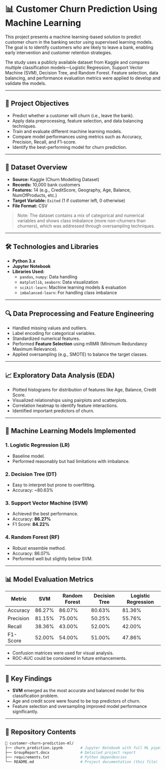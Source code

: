 # 📊 Customer Churn Prediction Using Machine Learning

This project presents a machine learning-based solution to predict customer churn in the banking sector using supervised learning models. The goal is to identify customers who are likely to leave a bank, enabling early intervention and customer retention strategies. 

The study uses a publicly available dataset from Kaggle and compares multiple classification models—Logistic Regression, Support Vector Machine (SVM), Decision Tree, and Random Forest. Feature selection, data balancing, and performance evaluation metrics were applied to develop and validate the models.

---

## 📌 Project Objectives

- Predict whether a customer will churn (i.e., leave the bank).
- Apply data preprocessing, feature selection, and data balancing techniques.
- Train and evaluate different machine learning models.
- Compare model performances using metrics such as Accuracy, Precision, Recall, and F1-score.
- Identify the best-performing model for churn prediction.

---

## 🧾 Dataset Overview

- **Source:** Kaggle (Churn Modelling Dataset)
- **Records:** 10,000 bank customers
- **Features:** 14 (e.g., CreditScore, Geography, Age, Balance, NumOfProducts, etc.)
- **Target Variable:** `Exited` (1 if customer left, 0 otherwise)
- **File Format:** CSV

> Note: The dataset contains a mix of categorical and numerical variables and shows class imbalance (more non-churners than churners), which was addressed through oversampling techniques.

---

## 🛠️ Technologies and Libraries

- **Python 3.x**
- **Jupyter Notebook**
- **Libraries Used:**
  - `pandas`, `numpy`: Data handling
  - `matplotlib`, `seaborn`: Data visualization
  - `scikit-learn`: Machine learning models & evaluation
  - `imbalanced-learn`: For handling class imbalance

---

## 🔍 Data Preprocessing and Feature Engineering

- Handled missing values and outliers.
- Label encoding for categorical variables.
- Standardized numerical features.
- Performed **Feature Selection** using mRMR (Minimum Redundancy Maximum Relevance).
- Applied oversampling (e.g., SMOTE) to balance the target classes.

---

## 📈 Exploratory Data Analysis (EDA)

- Plotted histograms for distribution of features like Age, Balance, Credit Score.
- Visualized relationships using pairplots and scatterplots.
- Correlation heatmap to identify feature interactions.
- Identified important predictors of churn.

---

## 🤖 Machine Learning Models Implemented

### 1. Logistic Regression (LR)
- Baseline model.
- Performed reasonably but had limitations with imbalance.

### 2. Decision Tree (DT)
- Easy to interpret but prone to overfitting.
- Accuracy: ~80.63%

### 3. Support Vector Machine (SVM)
- Achieved the best performance.
- Accuracy: **86.27%**
- F1 Score: **84.22%**

### 4. Random Forest (RF)
- Robust ensemble method.
- Accuracy: 86.07%
- Performed well but slightly below SVM.

---

## 📊 Model Evaluation Metrics

| Metric     | SVM     | Random Forest | Decision Tree | Logistic Regression |
|------------|---------|----------------|----------------|---------------------|
| Accuracy   | 86.27%  | 86.07%         | 80.63%         | 81.36%              |
| Precision  | 81.15%  | 75.00%         | 50.25%         | 55.76%              |
| Recall     | 38.36%  | 43.00%         | 52.00%         | 42.00%              |
| F1-Score   | 52.00%  | 54.00%         | 51.00%         | 47.86%              |

- Confusion matrices were used for visual analysis.
- ROC-AUC could be considered in future enhancements.

---

## 🧠 Key Findings

- **SVM** emerged as the most accurate and balanced model for this classification problem.
- Age and credit score were found to be top predictors of churn.
- Feature selection and oversampling improved model performance significantly.

---

## 📁 Repository Contents

```bash
📂 customer-churn-prediction-ml/
├── churn_prediction.ipynb        # Jupyter Notebook with full ML pipeline
├── GroupReport.docx              # Detailed project report
├── requirements.txt              # Python dependencies
└── README.md                     # Project documentation (this file)
